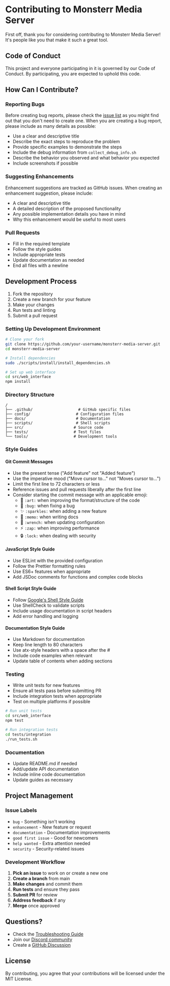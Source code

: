 # Contributing to Monsterr Media Server

First off, thank you for considering contributing to Monsterr Media Server! It's people like you that make it such a great tool.

## Code of Conduct

This project and everyone participating in it is governed by our Code of Conduct. By participating, you are expected to uphold this code.

## How Can I Contribute?

### Reporting Bugs

Before creating bug reports, please check the [issue list](../../issues) as you might find out that you don't need to create one. When you are creating a bug report, please include as many details as possible:

* Use a clear and descriptive title
* Describe the exact steps to reproduce the problem
* Provide specific examples to demonstrate the steps
* Include the debug information from `collect_debug_info.sh`
* Describe the behavior you observed and what behavior you expected
* Include screenshots if possible

### Suggesting Enhancements

Enhancement suggestions are tracked as GitHub issues. When creating an enhancement suggestion, please include:

* A clear and descriptive title
* A detailed description of the proposed functionality
* Any possible implementation details you have in mind
* Why this enhancement would be useful to most users

### Pull Requests

* Fill in the required template
* Follow the style guides
* Include appropriate tests
* Update documentation as needed
* End all files with a newline

## Development Process

1. Fork the repository
2. Create a new branch for your feature
3. Make your changes
4. Run tests and linting
5. Submit a pull request

### Setting Up Development Environment

```bash
# Clone your fork
git clone https://github.com/your-username/monsterr-media-server.git
cd monsterr-media-server

# Install dependencies
sudo ./scripts/install/install_dependencies.sh

# Set up web interface
cd src/web_interface
npm install
```

### Directory Structure

```
/
├── .github/                    # GitHub specific files
├── config/                    # Configuration files
├── docs/                      # Documentation
├── scripts/                   # Shell scripts
├── src/                      # Source code
├── tests/                    # Test files
└── tools/                    # Development tools
```

### Style Guides

#### Git Commit Messages

* Use the present tense ("Add feature" not "Added feature")
* Use the imperative mood ("Move cursor to..." not "Moves cursor to...")
* Limit the first line to 72 characters or less
* Reference issues and pull requests liberally after the first line
* Consider starting the commit message with an applicable emoji:
    * 🎨 `:art:` when improving the format/structure of the code
    * 🐛 `:bug:` when fixing a bug
    * ✨ `:sparkles:` when adding a new feature
    * 📝 `:memo:` when writing docs
    * 🔧 `:wrench:` when updating configuration
    * ⚡️ `:zap:` when improving performance
    * 🔒 `:lock:` when dealing with security

#### JavaScript Style Guide

* Use ESLint with the provided configuration
* Follow the Prettier formatting rules
* Use ES6+ features when appropriate
* Add JSDoc comments for functions and complex code blocks

#### Shell Script Style Guide

* Follow [Google's Shell Style Guide](https://google.github.io/styleguide/shellguide.html)
* Use ShellCheck to validate scripts
* Include usage documentation in script headers
* Add error handling and logging

#### Documentation Style Guide

* Use Markdown for documentation
* Keep line length to 80 characters
* Use atx-style headers with a space after the #
* Include code examples when relevant
* Update table of contents when adding sections

### Testing

* Write unit tests for new features
* Ensure all tests pass before submitting PR
* Include integration tests when appropriate
* Test on multiple platforms if possible

```bash
# Run unit tests
cd src/web_interface
npm test

# Run integration tests
cd tests/integration
./run_tests.sh
```

### Documentation

* Update README.md if needed
* Add/update API documentation
* Include inline code documentation
* Update guides as necessary

## Project Management

### Issue Labels

* `bug` - Something isn't working
* `enhancement` - New feature or request
* `documentation` - Documentation improvements
* `good first issue` - Good for newcomers
* `help wanted` - Extra attention needed
* `security` - Security-related issues

### Development Workflow

1. **Pick an issue** to work on or create a new one
2. **Create a branch** from main
3. **Make changes** and commit them
4. **Run tests** and ensure they pass
5. **Submit PR** for review
6. **Address feedback** if any
7. **Merge** once approved

## Questions?

* Check the [Troubleshooting Guide](docs/guides/troubleshooting.md)
* Join our [Discord community](https://discord.gg/your-server)
* Create a [GitHub Discussion](../../discussions)

## License

By contributing, you agree that your contributions will be licensed under the MIT License.
